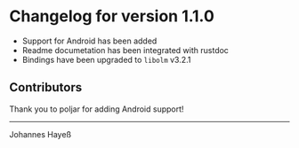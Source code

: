 # Changelog for version 1.1.0

* Support for Android has been added
* Readme documetation has been integrated with rustdoc
* Bindings have been upgraded to `libolm` v3.2.1

## Contributors

Thank you to poljar for adding Android support!

---

Johannes Hayeß
